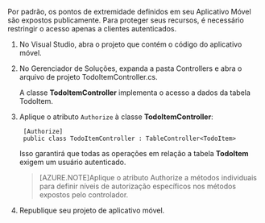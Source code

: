 

Por padrão, os pontos de extremidade definidos em seu Aplicativo Móvel são expostos publicamente. Para proteger seus recursos, é necessário restringir o acesso apenas a clientes autenticados.

1. No Visual Studio, abra o projeto que contém o código do aplicativo móvel. 

2. No Gerenciador de Soluções, expanda a pasta Controllers e abra o arquivo de projeto TodoItemController.cs.

	A classe **TodoItemController** implementa o acesso a dados da tabela TodoItem.

3. Aplique o atributo `Authorize` à classe **TodoItemController**:

        [Authorize]
        public class TodoItemController : TableController<TodoItem>

	Isso garantirá que todas as operações em relação a tabela **TodoItem** exigem um usuário autenticado.

	>[AZURE.NOTE]Aplique o atributo Authorize a métodos individuais para definir níveis de autorização específicos nos métodos expostos pelo controlador.

4. Republique seu projeto de aplicativo móvel.

<!---HONumber=July15_HO4-->